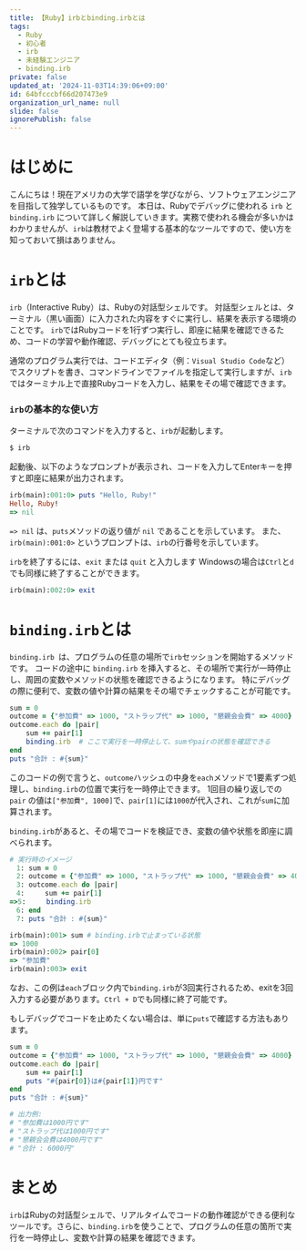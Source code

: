 ```yaml
---
title: 【Ruby】irbとbinding.irbとは
tags:
  - Ruby
  - 初心者
  - irb
  - 未経験エンジニア
  - binding.irb
private: false
updated_at: '2024-11-03T14:39:06+09:00'
id: 64bfcccbf66d207473e9
organization_url_name: null
slide: false
ignorePublish: false
---
```

# はじめに
こんにちは！現在アメリカの大学で語学を学びながら、ソフトウェアエンジニアを目指して独学しているものです。
本日は、Rubyでデバッグに使われる `irb` と `binding.irb` について詳しく解説していきます。実務で使われる機会が多いかはわかりませんが、`irb`は教材でよく登場する基本的なツールですので、使い方を知っておいて損はありません。

# `irb`とは
`irb`（Interactive Ruby）は、Rubyの対話型シェルです。
対話型シェルとは、ターミナル（黒い画面）に入力された内容をすぐに実行し、結果を表示する環境のことです。
`irb`ではRubyコードを1行ずつ実行し、即座に結果を確認できるため、コードの学習や動作確認、デバッグにとても役立ちます。

通常のプログラム実行では、コードエディタ（例：`Visual Studio Code`など）でスクリプトを書き、コマンドラインでファイルを指定して実行しますが、`irb`ではターミナル上で直接Rubyコードを入力し、結果をその場で確認できます。

### `irb`の基本的な使い方
ターミナルで次のコマンドを入力すると、`irb`が起動します。
```bash
$ irb
```
起動後、以下のようなプロンプトが表示され、コードを入力してEnterキーを押すと即座に結果が出力されます。

```ruby
irb(main):001:0> puts "Hello, Ruby!"
Hello, Ruby!
=> nil
```
`=> nil` は、`puts`メソッドの返り値が `nil` であることを示しています。
また、`irb(main):001:0>` というプロンプトは、`irb`の行番号を示しています。

`irb`を終了するには、`exit` または `quit` と入力します
Windowsの場合は`Ctrl`と`d`でも同様に終了することができます。
```ruby
irb(main):002:0> exit
```

# `binding.irb`とは
`binding.irb `は、プログラムの任意の場所で`irb`セッションを開始するメソッドです。
コードの途中に `binding.irb` を挿入すると、その場所で実行が一時停止し、周囲の変数やメソッドの状態を確認できるようになります。
特にデバッグの際に便利で、変数の値や計算の結果をその場でチェックすることが可能です。

```ruby:debug.rb
sum = 0 
outcome = {"参加費" => 1000, "ストラップ代" => 1000, "懇親会会費" => 4000}
outcome.each do |pair|
    sum += pair[1]
    binding.irb  # ここで実行を一時停止して、sumやpairの状態を確認できる
end
puts "合計 : #{sum}"
```
このコードの例で言うと、`outcome`ハッシュの中身を`each`メソッドで1要素ずつ処理し、`binding.irb`の位置で実行を一時停止できます。
1回目の繰り返しでの `pair` の値は` ["参加費", 1000] `で、`pair[1]`には`1000`が代入され、これが`sum`に加算されます。

`binding.irb`があると、その場でコードを検証でき、変数の値や状態を即座に調べられます。
```ruby:bind.rb
# 実行時のイメージ
　1: sum = 0 
　2: outcome = {"参加費" => 1000, "ストラップ代" => 1000, "懇親会会費" => 4000}
　3: outcome.each do |pair|
　4:     sum += pair[1]
=>5:     binding.irb
　6: end
　7: puts "合計 : #{sum}"

irb(main):001> sum # binding.irbで止まっている状態
=> 1000
irb(main):002> pair[0]
=> "参加費"
irb(main):003> exit

```
なお、この例は`each`ブロック内で`binding.irb`が3回実行されるため、exitを3回入力する必要があります。`Ctrl + D`でも同様に終了可能です。

もしデバッグでコードを止めたくない場合は、単に`puts`で確認する方法もあります。
```ruby
sum = 0 
outcome = {"参加費" => 1000, "ストラップ代" => 1000, "懇親会会費" => 4000}
outcome.each do |pair|
    sum += pair[1]
    puts "#{pair[0]}は#{pair[1]}円です"
end
puts "合計 : #{sum}"

# 出力例:
# "参加費は1000円です"
# "ストラップ代は1000円です"
# "懇親会会費は4000円です"
# "合計 : 6000円"
```

# まとめ
`irb`はRubyの対話型シェルで、リアルタイムでコードの動作確認ができる便利なツールです。さらに、`binding.irb`を使うことで、プログラムの任意の箇所で実行を一時停止し、変数や計算の結果を確認できます。
